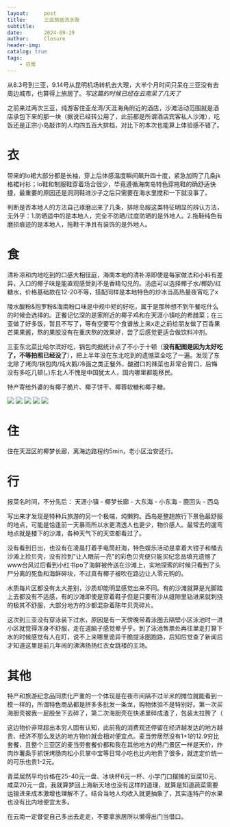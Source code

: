```yaml
---
layout:     post                       
title:      三亚旅居流水账        
subtitle:   
date:       2024-09-19              
author:     Closure                         
header-img: 
catalog: true                         
tags:                                
    - 日常
---
```

从8.3号到三亚，9.14号从昆明机场转机去大理，大半个月时间只呆在三亚没有去周边城市，也算得上旅居了。*写这篇的时候已经在云南呆了几天了*

之前来过两次三亚，纯游客住亚龙湾/天涯海角附近的酒店，沙滩活动范围就是酒店承包下来的那一块（据说已经转公用了，此前都是所谓酒店宾客私人沙滩），吃饭还是正宗小岛敲诈的人均四五百大排档，对比下的本次也能算上体验感不错了。

# 衣

带来的lo裙大部分都是长袖，穿上后体感温度瞬间飙升四十度，紧急加购了几条jk格裙衬衫；lo鞋和制服鞋穿着场合很少，毕竟遵循海南岛特色穿拖鞋的确舒适快捷，最重要的原因还是洞洞鞋进沙子之后只需要在海水里搅和一下就没事了。

判断是否本地人的方法自己琢磨出来了几条，排除岛服这类特征明显的辨认方法，无外乎：1.防晒适中的是本地人，完全不防晒/过度防晒的是外地人。2.拖鞋纯色有磨损痕迹的是本地人，拖鞋干净且有装饰的是外地人。

# 食

清补凉和内地吃到的口感大相径庭，海南本地的清补凉即使是每家做法和小料有差异，入口的椰子味是能直观感受到不是香精勾兑的。汤底可以选择椰子水/椰奶/红糖水，价格基础款在12-20不等，搭配同样是本地特色的炒冰当高热量夜宵吃了x

陵水酸粉&抱罗粉&海南粉口味是中规中矩的好吃，属于是那种想不到午餐吃什么的时候会选择的。正餐记忆深的是家附近的椰子鸡和在天涯小镇吃的希腊菜；在三亚做了好多饭，暂且不写了，等有空要写个食谱放上来x走之前给朋友做了百香果芒果果酱，熬的果胶没有在重庆熬的效果好，尝了后感觉更适合做饮料冲剂。

三亚东北菜比哈尔滨好吃，锅包肉据统计点了不小于十顿（**没有配图是因为太好吃了，不等拍照已经没了**），把上半年没在东北吃到的遗憾菜全吃了一遍。发现了东北除了烤肉/锅包肉/炖大鹅/冷面之类正餐外，酸甜口的辣菜也非常合胃口，后悔没有多吃几顿(。)东北人不愧是中国犹太人，国内哪里都能移民。

特产寄给外婆的有椰子脆片、椰子饼干、椰蓉软糖和椰子糖。

![ ](https://raw.githubusercontent.com/DemondeLap1ace/DemondeLap1ace.github.io/master/img/x10919.JPG)
![ ](https://raw.githubusercontent.com/DemondeLap1ace/DemondeLap1ace.github.io/master/img/x20919.JPG)
![ ](https://raw.githubusercontent.com/DemondeLap1ace/DemondeLap1ace.github.io/master/img/x30919.JPG)
![ ](https://raw.githubusercontent.com/DemondeLap1ace/DemondeLap1ace.github.io/master/img/x40919.JPG)
![ ](https://raw.githubusercontent.com/DemondeLap1ace/DemondeLap1ace.github.io/master/img/x50919.JPG)

# 住

住在天涯区的椰梦长廊，离海边路程约5min，老小区治安还行。

# 行

报菜名时间，不分先后： 天涯小镇 - 椰梦长廊 - 大东海 - 小东海 - 鹿回头 - 西岛 

写出来才发现是特种兵旅游的另一个极端，纯懒狗。西岛是整趟旅行下景色最舒服的地点，可能是恰逢前一天暴雨所以水更清透人也更少，物价感人。最常去的遛弯地点就是楼下的沙滩，各种天气下的天空都看过了。

没有看到日出，也没有在凌晨打着手电筒赶海，特色娱乐活动是拿着大钳子和桶去沙滩上捡贝壳，没有捡到"让人眼前一亮"的彩色贝壳便只能买纪念品填充遗憾了www台风过后看到小红书po了海鲜被传送在沙滩上，实地探索的时候只看到了头尸分离的死鱼和海鲜碎块，不过真有椰子被吹在路边让人零元购的。

水质每片区都没有太大差别，沙质却能明显感觉出来不同。有的沙滩就算是光脚踏上去都没有不适感，有的沙滩即使是穿着鞋子但是只要有沙从缝隙里钻进来就刺挠的极其不舒服，大部分地方的沙都混杂着陈年贝壳碎片。

这次到三亚没有穿泳装下过水，原因是有一天傍晚带着泳圈去隔壁小区泳池时一进小区就觉得浑身不舒服，走在道脑子感觉晕乎乎。到了泳池售票处再往里走打算下水的时候感觉有人在盯，说不上来哪里诡异干脆提泳圈跑路，后知后觉查了新闻后才知道这里是前几年闹的沸沸扬扬红衣女跳楼的主场。


# 其他

特产和旅游纪念品同质化严重的一个体现是在夜市间隔不过半米的摊位就能看到一模一样的，所谓特色商品都是拼多多批发一条龙，购物体验不是特别好。第一次买海胆壳被我一屁股坐下去碎了，第二次海胆壳在快递里碎成渣了，包装太拉胯了（

这边物价非常超出本穷人固有认知，此前我的消费观还停留在经济越发达的地方越贵、经济不那么发达的地方物价就会相对便宜点。麦当劳居然没有1+1的12.9穷比套餐，且整个三亚区的麦当劳套餐价都和我在其他地方的热门景区一样是天价，炸肉炸薯条手抓饼烤肠肉松小贝掌中宝等日常小吃也比内地贵了很多，就连定价统一的可乐也贵1-2元。

青菜居然平均价格在25-40元一盘、冰块杯6元一杯、小学门口摆摊的豆腐10元、咸菜20元一盘，我就算梦回上海新天地也没有这样的道理，就算是知道蔬菜需要运输进来成本激增也理解不了。结合当地人均收入就更抽象了，其实连特产的水果也没有比内地便宜太多。

在云南一定督促自己多出去走走，不要拿旅居所以懒得出门当借口。
